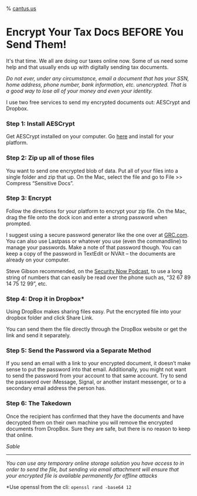 % [cantus.us](http://cantus.us/)

# Encrypt Your Tax Docs BEFORE You Send Them!

It's that time. We all are doing our taxes online now. Some of us need some help and that usually ends up with digitally sending tax documents.

*Do not ever, under any circumstance, email a document that has your SSN, home address, phone number, bank information, etc. unencrypted. That is a good way to lose all of your money and even your identity.*

I use two free services to send my encrypted documents out: AESCrypt and Dropbox.

### Step 1: Install AESCrypt

Get AESCrypt installed on your computer. Go [here](https://www.aescrypt.com) and install for your platform.

### Step 2: Zip up all of those files

You want to send one encrypted blob of data. Put all of your files into a single folder and zip that up. On the Mac, select the file and go to File >> Compress “Sensitive Docs”.

### Step 3: Encrypt

Follow the directions for your platform to encrypt your zip file. On the Mac, drag the file onto the dock icon and enter a strong password when prompted.

I suggest using a secure password generator like the one over at [GRC.com](https://www.grc.com/passwords.htm). You can also use Lastpass or whatever you use (even the commandline) to manage your passwords. Make a note of that password though. You can keep a copy of the password in TextEdit or NVAlt – the documents are already on your computer.

Steve Gibson recommended, on the [Security Now Podcast](https://www.grc.com/sn/sn-599.htm), to use a long string of numbers that can easily be read over the phone such as, “32 67 89 14 75 12 99”, etc.

### Step 4: Drop it in Dropbox*
Using DropBox makes sharing files easy. Put the encrypted file into your dropbox folder and click Share Link.

You can send them the file directly through the DropBox website or get the link and send it separately.

### Step 5: Send the Password via a Separate Method
If you send an email with a link to your encrypted document, it doesn’t make sense to put the password into that email. Additionally, you might not want to send the password from your account to that same account. Try to send the password over iMessage, Signal, or another instant messenger, or to a secondary email address the person has.

### Step 6: The Takedown
Once the recipient has confirmed that they have the documents and have decrypted them on their own machine you will remove the encrypted documents from DropBox. Sure they are safe, but there is no reason to keep that online.

*Sable*

<hr />

*You can use any temporary online storage solution you have access to in order to send the file, but sending via email attachment will ensure that your encrypted file is available permanently for offline attacks*

*Use openssl from the cli: <code>openssl rand -base64 12</code>

